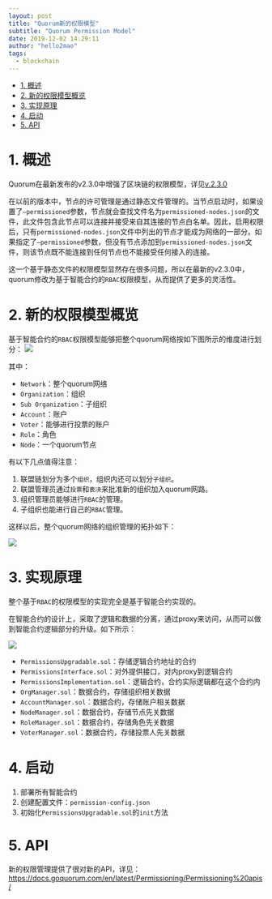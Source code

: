 ```yaml
---
layout: post
title: "Quorum新的权限模型"
subtitle: "Quorum Permission Model"
date: 2019-12-02 14:29:11
author: "hello2mao"
tags:
  - blockchain
---
```


<!-- TOC -->

- [1. 概述](#1-%e6%a6%82%e8%bf%b0)
- [2. 新的权限模型概览](#2-%e6%96%b0%e7%9a%84%e6%9d%83%e9%99%90%e6%a8%a1%e5%9e%8b%e6%a6%82%e8%a7%88)
- [3. 实现原理](#3-%e5%ae%9e%e7%8e%b0%e5%8e%9f%e7%90%86)
- [4. 启动](#4-%e5%90%af%e5%8a%a8)
- [5. API](#5-api)

<!-- /TOC -->

# 1. 概述

Quorum在最新发布的v2.3.0中增强了区块链的权限模型，详见[v.2.3.0](https://github.com/jpmorganchase/quorum/releases/tag/v2.3.0)

在以前的版本中，节点的许可管理是通过静态文件管理的。当节点启动时，如果设置了`–permissioned`参数，节点就会查找文件名为`permissioned-nodes.json`的文件，此文件包含此节点可以连接并接受来自其连接的节点白名单。因此，启用权限后，只有`permissioned-nodes.json`文件中列出的节点才能成为网络的一部分。如果指定了`–permissioned`参数，但没有节点添加到`permissioned-nodes.json`文件，则该节点既不能连接到任何节点也不能接受任何接入的连接。

这一个基于静态文件的权限模型显然存在很多问题，所以在最新的v2.3.0中，quorum修改为基于智能合约的`RBAC`权限模型，从而提供了更多的灵活性。

# 2. 新的权限模型概览

基于智能合约的`RBAC`权限模型能够把整个quorum网络按如下图所示的维度进行划分：
![](https://docs.goquorum.com/en/latest/Permissioning/images/PermissionsModel.png)

其中：

- `Network`：整个quorum网络
- `Organization`：组织
- `Sub Organization`：子组织
- `Account`：账户
- `Voter`：能够进行投票的账户
- `Role`：角色
- `Node`：一个quorum节点

有以下几点值得注意：

1. 联盟链划分为多个`组织`，组织内还可以划分`子组织`。
2. 联盟管理员通过`投票`和`表决`来批准新的组织加入quorum网路。
3. 组织管理员能够进行`RBAC`的管理。
4. 子组织也能进行自己的`RBAC`管理。

这样以后，整个quorum网络的组织管理的拓扑如下：

![](https://docs.goquorum.com/en/latest/Permissioning/images/sampleNetwork.png)

# 3. 实现原理

整个基于`RBAC`的权限模型的实现完全是基于智能合约实现的。

在智能合约的设计上，采取了逻辑和数据的分离，通过proxy来访问，从而可以做到智能合约逻辑部分的升级。如下所示：

![](https://docs.goquorum.com/en/latest/Permissioning/images/ContractDesign.png)

- `PermissionsUpgradable.sol`：存储逻辑合约地址的合约
- `PermissionsInterface.sol`：对外提供接口，对内proxy到逻辑合约
- `PermissionsImplementation.sol`：逻辑合约，合约实际逻辑都在这个合约内
- `OrgManager.sol`：数据合约，存储组织相关数据
- `AccountManager.sol`：数据合约，存储账户相关数据
- `NodeManager.sol`：数据合约，存储节点先关数据
- `RoleManager.sol`：数据合约，存储角色先关数据
- `VoterManager.sol`：数据合约，存储投票人先关数据

# 4. 启动

1. 部署所有智能合约
2. 创建配置文件：`permission-config.json`
3. 初始化`PermissionsUpgradable.sol`的`init`方法

# 5. API

新的权限管理提供了很对新的API，详见：https://docs.goquorum.com/en/latest/Permissioning/Permissioning%20apis/